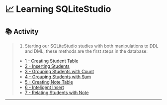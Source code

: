 # 📈 Learning SQLiteStudio

## 📚 Activity

> 1) Starting our SQLiteStudio studies with both manipulations to DDL and DML, these methods are the first steps in the database:
>
> - [1 - Creating Student Table](https://github.com/ArthurEstevan/Entra21_Class_Relational_Bank/tree/main/Class_04/01-DDL-Criando-Tabela-Aluno)
> - [2 - Inserting Students](https://github.com/ArthurEstevan/Entra21_Class_Relational_Bank/tree/main/Class_04/02-DML-Inserir-Aluno)
> - [3 - Grouping Students with Count](https://github.com/ArthurEstevan/Entra21_Class_Relational_Bank/tree/main/Class_04/03-DML-Agrupar-Alunos-Com-Count)
> - [4 - Grouping Students with Sum](https://github.com/ArthurEstevan/Entra21_Class_Relational_Bank/tree/main/Class_04/04-DML-Agrupar-Aluno-Com-Sum)
> - [5 - Creating Note Table](https://github.com/ArthurEstevan/Entra21_Class_Relational_Bank/tree/main/Class_04/05-DDL-Criando-Tabela-Nota)
> - [6 - Inteligent Insert](https://github.com/ArthurEstevan/Entra21_Class_Relational_Bank/tree/main/Class_04/06-DML-Inserir-Notas-Com-Insert-Inteligente%20(%20Consulta-Interna-No-Insert%20))
> - [7 - Relating Students with Note](https://github.com/ArthurEstevan/Entra21_Class_Relational_Bank/tree/main/Class_04/07-Relacionando-Aluno-Com-Nota)
---





